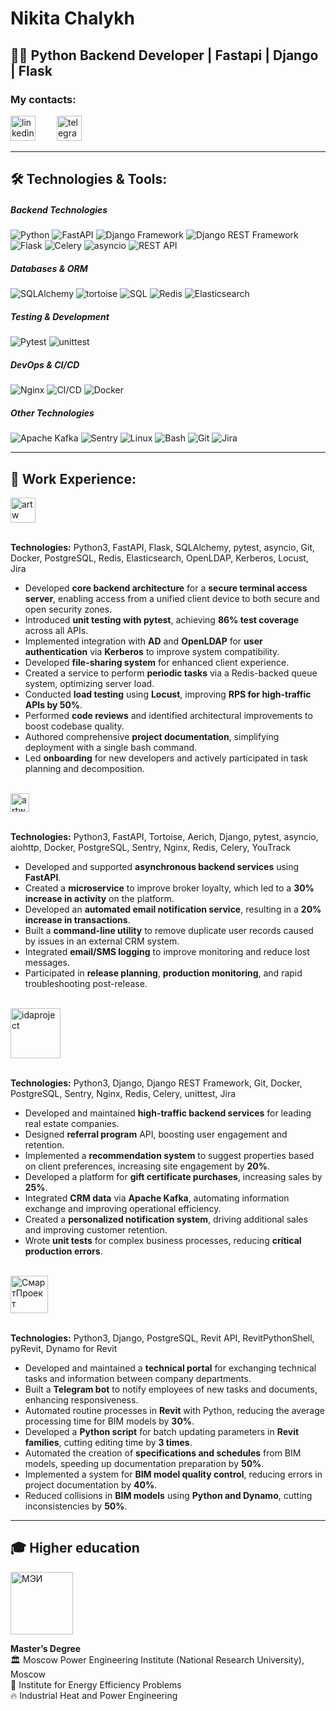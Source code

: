 # Nikita Chalykh
## 👨‍💻 Python Backend Developer | Fastapi | Django | Flask

### **My contacts:**
[<img src='https://cdn.jsdelivr.net/npm/simple-icons@3.0.1/icons/linkedin.svg' alt='linkedin' height='40' style='margin-right: 15px;'>](https://www.linkedin.com/in/NikitaChalykh/)
[<img src='https://cdn.jsdelivr.net/npm/simple-icons@3.0.1/icons/telegram.svg' alt='telegram' height='40' style='margin-left: 15px;'>](http://t-do.ru/NikitaChalykh)

---

## 🛠️ **Technologies & Tools:**

##### Backend Technologies
![Python](https://img.shields.io/badge/Python-3-blue?logo=python&logoColor=white)  ![FastAPI](https://img.shields.io/badge/FastAPI-blue?logo=fastapi&logoColor=white)  ![Django Framework](https://img.shields.io/badge/Django-green?logo=django&logoColor=white)  ![Django REST Framework](https://img.shields.io/badge/Django%20REST%20Framework-blue?logo=django&logoColor=white)  ![Flask](https://img.shields.io/badge/Flask-lightgray?logo=flask&logoColor=white)  ![Celery](https://img.shields.io/badge/Celery-blue?logo=celery&logoColor=white)  ![asyncio](https://img.shields.io/badge/Asyncio-blue?logo=python&logoColor=white) ![REST API](https://img.shields.io/badge/REST%20API-blue?logo=swagger&logoColor=white)  

##### Databases & ORM
![SQLAlchemy](https://img.shields.io/badge/SQLAlchemy-red?logo=sqlalchemy&logoColor=white)  ![tortoise](https://img.shields.io/badge/Tortoise%20ORM-blue?logo=python&logoColor=white)  ![SQL](https://img.shields.io/badge/SQL-PostgreSQL-blue?logo=postgresql&logoColor=white)  ![Redis](https://img.shields.io/badge/Redis-red?logo=redis&logoColor=white)  ![Elasticsearch](https://img.shields.io/badge/Elasticsearch-blue?logo=elasticsearch&logoColor=white)  

##### Testing & Development
![Pytest](https://img.shields.io/badge/Pytest-orange?logo=pytest&logoColor=white)  ![unittest](https://img.shields.io/badge/unittest-blue?logo=python&logoColor=white)  

##### DevOps & CI/CD
![Nginx](https://img.shields.io/badge/Nginx-blue?logo=nginx&logoColor=white)  ![CI/CD](https://img.shields.io/badge/CI/CD-pipeline-blue?logo=circleci&logoColor=white)  ![Docker](https://img.shields.io/badge/Docker-blue?logo=docker&logoColor=white)  

##### Other Technologies
![Apache Kafka](https://img.shields.io/badge/Apache%20Kafka-orange?logo=apachekafka&logoColor=white)  ![Sentry](https://img.shields.io/badge/Sentry-blue?logo=sentry&logoColor=white)  ![Linux](https://img.shields.io/badge/Linux-yellow?logo=linux&logoColor=white)  ![Bash](https://img.shields.io/badge/Bash-yellow?logo=gnubash&logoColor=white)  ![Git](https://img.shields.io/badge/Git-green?logo=git&logoColor=white)  ![Jira](https://img.shields.io/badge/Jira-green?logo=jira&logoColor=white)

---

## 💼 **Work Experience:**
<a href="https://basistech.ru/" target="_blank">
<img height="40" src="https://encrypted-tbn0.gstatic.com/images?q=tbn:ANd9GcS13CCxwtxDpPCEvbnyqYxwZ5yDaNeaLIPwAA&s" alt="artw">
</a> 
<br>
<br>

**Technologies:** Python3, FastAPI, Flask, SQLAlchemy, pytest, asyncio, Git, Docker, PostgreSQL, Redis, Elasticsearch, OpenLDAP, Kerberos, Locust, Jira

- Developed **core backend architecture** for a **secure terminal access server**, enabling access from a unified client device to both secure and open security zones.
- Introduced **unit testing with pytest**, achieving **86% test coverage** across all APIs.
- Implemented integration with **AD** and **OpenLDAP** for **user authentication** via **Kerberos** to improve system compatibility.
- Developed **file-sharing system** for enhanced client experience.
- Created a service to perform **periodic tasks** via a Redis-backed queue system, optimizing server load.
- Conducted **load testing** using **Locust**, improving **RPS for high-traffic APIs by 50%**.
- Performed **code reviews** and identified architectural improvements to boost codebase quality.
- Authored comprehensive **project documentation**, simplifying deployment with a single bash command.
- Led **onboarding** for new developers and actively participated in task planning and decomposition.

<br>
<a href="https://artw.ru/" target="_blank">
<img height="30" src="https://artw.ru/local/templates/main_new/assets/images/logo-white.svg" alt="artw">
</a> 
<br>
<br>

**Technologies:** Python3, FastAPI, Tortoise, Aerich, Django, pytest, asyncio, aiohttp, Docker, PostgreSQL, Sentry, Nginx, Redis, Celery, YouTrack

- Developed and supported **asynchronous backend services** using **FastAPI**.
- Created a **microservice** to improve broker loyalty, which led to a **30% increase in activity** on the platform.
- Developed an **automated email notification service**, resulting in a **20% increase in transactions**.
- Built a **command-line utility** to remove duplicate user records caused by issues in an external CRM system.
- Integrated **email/SMS logging** to improve monitoring and reduce lost messages.
- Participated in **release planning**, **production monitoring**, and rapid troubleshooting post-release.

<br>
<a href="https://idaproject.com/" target="_blank">
<img height="80" src="https://static.cnews.ru/img/book/2023/08/28/idaproject_idaproject.png" alt="idaproject">
</a> 
<br>
<br>

**Technologies:** Python3, Django, Django REST Framework, Git, Docker, PostgreSQL, Sentry, Nginx, Redis, Celery, unittest, Jira

- Developed and maintained **high-traffic backend services** for leading real estate companies.
- Designed **referral program** API, boosting user engagement and retention.
- Implemented a **recommendation system** to suggest properties based on client preferences, increasing site engagement by **20%**.
- Developed a platform for **gift certificate purchases**, increasing sales by **25%**.
- Integrated **CRM data** via **Apache Kafka**, automating information exchange and improving operational efficiency.
- Created a **personalized notification system**, driving additional sales and improving customer retention.
- Wrote **unit tests** for complex business processes, reducing **critical production errors**.
  
<br>
<a href="https://www.smartproekt.com/" target="_blank">
<img height="60" src="https://www.smartproekt.com/local/templates/main/assets/img/logo/logo@2x.png" alt="СмартПроект">
</a> 
<br>
<br>

**Technologies:** Python3, Django, PostgreSQL, Revit API, RevitPythonShell, pyRevit, Dynamo for Revit

- Developed and maintained a **technical portal** for exchanging technical tasks and information between company departments.
- Built a **Telegram bot** to notify employees of new tasks and documents, enhancing responsiveness.
- Automated routine processes in **Revit** with Python, reducing the average processing time for BIM models by **30%**.
- Developed a **Python script** for batch updating parameters in **Revit families**, cutting editing time by **3 times**.
- Automated the creation of **specifications and schedules** from BIM models, speeding up documentation preparation by **50%**.
- Implemented a system for **BIM model quality control**, reducing errors in project documentation by **40%**.
- Reduced collisions in **BIM models** using **Python and Dynamo**, cutting inconsistencies by **50%**.

---

## 🎓 Higher education

<a href="https://mpei.ru/Pages/default.aspx" target="_blank">
<img height="100" src="https://encrypted-tbn0.gstatic.com/images?q=tbn:ANd9GcRoozns7G40O4jq3MIYW2rvxqFyklp-nTTaAw&s" alt="МЭИ">
</a> 
<br>

**Master’s Degree**   
🏛️ Moscow Power Engineering Institute (National Research University), Moscow   
🏢 Institute for Energy Efficiency Problems      
🔥 Industrial Heat and Power Engineering 
